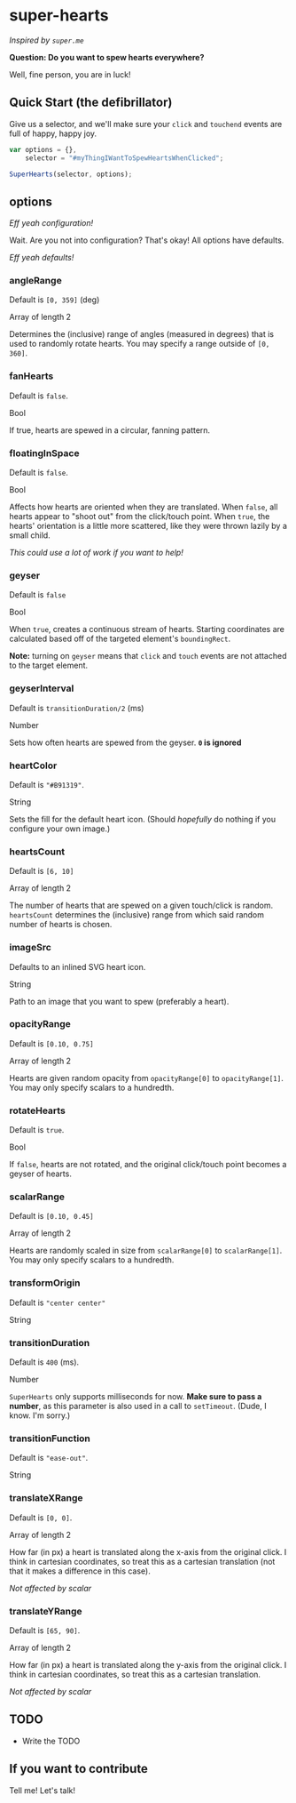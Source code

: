 # super-hearts
_Inspired by `super.me`_

**Question: Do you want to spew hearts everywhere?**

Well, fine person, you are in luck! 

## Quick Start (the defibrillator)
Give us a selector, and we'll make sure your `click` and `touchend` events are full of happy, happy joy.

```javascript
var options = {},
    selector = "#myThingIWantToSpewHeartsWhenClicked";

SuperHearts(selector, options);
```

## options
_Eff yeah configuration!_

Wait. Are you not into configuration? That's okay! All options have defaults.

_Eff yeah defaults!_


### angleRange
Default is `[0, 359]` (deg)

Array of length 2

Determines the (inclusive) range of angles (measured in degrees) that is used to randomly rotate hearts. You may specify a range outside of `[0, 360]`.


### fanHearts
Default is `false`.

Bool

If true, hearts are spewed in a circular, fanning pattern.


### floatingInSpace
Default is `false`.

Bool

Affects how hearts are oriented when they are translated. 
When `false`, all hearts appear to "shoot out" from the click/touch point. 
When `true`, the hearts' orientation is a little more scattered, like they were thrown lazily by a small child.

_This could use a lot of work if you want to help!_


### geyser
Default is `false`

Bool

When `true`, creates a continuous stream of hearts. Starting coordinates are calculated based off of the targeted element's `boundingRect`. 

**Note:** turning on `geyser` means that `click` and `touch` events are not attached to the target element.


### geyserInterval
Default is `transitionDuration/2` (ms)

Number

Sets how often hearts are spewed from the geyser. **`0` is ignored**

### heartColor
Default is `"#B91319"`.

String

Sets the fill for the default heart icon. (Should _hopefully_ do nothing if you configure your own image.)


### heartsCount
Default is `[6, 10]`

Array of length 2

The number of hearts that are spewed on a given touch/click is random.
`heartsCount` determines the (inclusive) range from which said random number of hearts is chosen.


### imageSrc
Defaults to an inlined SVG heart icon.

String

Path to an image that you want to spew (preferably a heart). 


### opacityRange
Default is `[0.10, 0.75]`

Array of length 2

Hearts are given random opacity from `opacityRange[0]` to `opacityRange[1]`. You may only specify scalars to a hundredth.


### rotateHearts
Default is `true`.

Bool

If `false`, hearts are not rotated, and the original click/touch point becomes a geyser of hearts.


### scalarRange
Default is `[0.10, 0.45]`

Array of length 2

Hearts are randomly scaled in size from `scalarRange[0]` to `scalarRange[1]`. You may only specify scalars to a hundredth.


### transformOrigin
Default is `"center center"`

String


### transitionDuration
Default is `400` (ms).

Number

`SuperHearts` only supports milliseconds for now. **Make sure to pass a number**, as this parameter is also used in a call to `setTimeout`. (Dude, I know. I'm sorry.)


### transitionFunction
Default is `"ease-out"`.

String


### translateXRange
Default is `[0, 0]`.

Array of length 2

How far (in px) a heart is translated along the x-axis from the original click. I think in cartesian coordinates, so treat this as a cartesian translation (not that it makes a difference in this case).

_Not affected by scalar_


### translateYRange
Default is `[65, 90]`.

Array of length 2

How far (in px) a heart is translated along the y-axis from the original click. I think in cartesian coordinates, so treat this as a cartesian translation.

_Not affected by scalar_


## TODO
* Write the TODO


## If you want to contribute
Tell me! Let's talk!